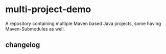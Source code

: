 # multi-project-demo

A repository containing multiple Maven based Java projects, some having Maven-Submodules as well.

## changelog
